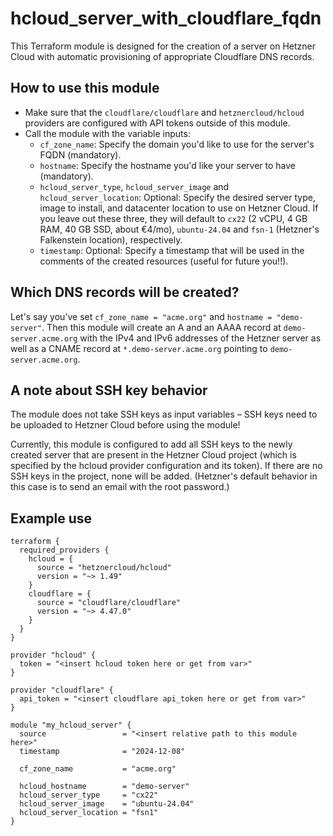 # hcloud_server_with_cloudflare_fqdn

This Terraform module is designed for the creation of a server on Hetzner Cloud with automatic provisioning of appropriate Cloudflare DNS records.

## How to use this module

- Make sure that the `cloudflare/cloudflare` and `hetznercloud/hcloud` providers are configured with API tokens outside of this module.
- Call the module with the variable inputs:
  - `cf_zone_name`: Specify the domain you'd like to use for the server's FQDN (mandatory).
  - `hostname`: Specify the hostname you'd like your server to have (mandatory).
  - `hcloud_server_type`, `hcloud_server_image` and `hcloud_server_location`: Optional: Specify the desired server type, image to install, and datacenter location to use on Hetzner Cloud. If you leave out these three, they will default to `cx22` (2 vCPU, 4 GB RAM, 40 GB SSD, about €4/mo), `ubuntu-24.04` and `fsn-1` (Hetzner's Falkenstein location), respectively.
  - `timestamp`: Optional: Specify a timestamp that will be used in the comments of the created resources (useful for future you!!).

## Which DNS records will be created?

Let's say you've set `cf_zone_name = "acme.org"` and `hostname = "demo-server"`.
Then this module will create an A and an AAAA record at `demo-server.acme.org` with the IPv4 and IPv6 addresses of the Hetzner server as well as a CNAME record at `*.demo-server.acme.org` pointing to `demo-server.acme.org`.

## A note about SSH key behavior

The module does not take SSH keys as input variables – SSH keys need to be uploaded to Hetzner Cloud before using the module!

Currently, this module is configured to add all SSH keys to the newly created server that are present in the Hetzner Cloud project (which is specified by the hcloud provider configuration and its token).
If there are no SSH keys in the project, none will be added. (Hetzner's default behavior in this case is to send an email with the root password.)

## Example use

```hcl
terraform {
  required_providers {
    hcloud = {
      source = "hetznercloud/hcloud"
      version = "~> 1.49"
    }
    cloudflare = {
      source = "cloudflare/cloudflare"
      version = "~> 4.47.0"
    }
  }
}

provider "hcloud" {
  token = "<insert hcloud token here or get from var>"
}

provider "cloudflare" {
  api_token = "<insert cloudflare api_token here or get from var>"
}

module "my_hcloud_server" {
  source                 = "<insert relative path to this module here>"
  timestamp              = "2024-12-08"

  cf_zone_name           = "acme.org"

  hcloud_hostname        = "demo-server"
  hcloud_server_type     = "cx22"
  hcloud_server_image    = "ubuntu-24.04"
  hcloud_server_location = "fsn1"
}

```
